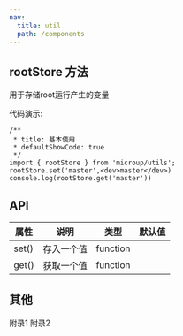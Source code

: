 ```yaml
---
nav:
  title: util
  path: /components
---
```


## rootStore 方法

用于存储root运行产生的变量

代码演示:

```tsx
/**
 * title: 基本使用
 * defaultShowCode: true
 */
import { rootStore } from 'microup/utils';
rootStore.set('master',<dev>master</dev>)
console.log(rootStore.get('master'))
```
## API

| 属性    | 说明    | 类型       | 默认值 |
|-------|-------|----------| ------ |
| set() | 存入一个值 | function |  |
| get() | 获取一个值 | function |  |

## 其他
附录1 附录2

